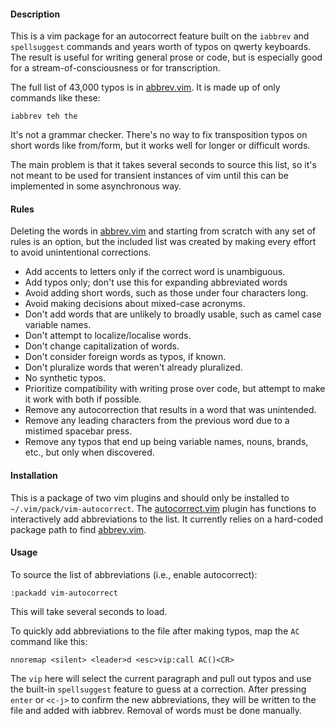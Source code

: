#### Description

This is a vim package for an autocorrect feature built on the `iabbrev` and
`spellsuggest` commands and years worth of typos on qwerty keyboards.  The
result is useful for writing general prose or code, but is especially good for
a stream-of-consciousness or for transcription.

The full list of 43,000 typos is in
[abbrev.vim](opt/vim-abbrev/plugin/abbrev.vim).  It is made up of only
commands like these:

```
iabbrev teh the
````

It's not a grammar checker.  There's no way to fix transposition typos on
short words like from/form, but it works well for longer or difficult words.

The main problem is that it takes several seconds to source this list, so it's
not meant to be used for transient instances of vim until this can be
implemented in some asynchronous way.

#### Rules

Deleting the words in [abbrev.vim](opt/vim-abbrev/plugin/abbrev.vim) and
starting from scratch with any set of rules is an option, but the included
list was created by making every effort to avoid unintentional corrections.

- Add accents to letters only if the correct word is unambiguous.
- Add typos only; don't use this for expanding abbreviated words
- Avoid adding short words, such as those under four characters long.
- Avoid making decisions about mixed-case acronyms.
- Don't add words that are unlikely to broadly usable, such as camel case
  variable names.
- Don't attempt to localize/localise words.
- Don't change capitalization of words.
- Don't consider foreign words as typos, if known.
- Don't pluralize words that weren't already pluralized.
- No synthetic typos.
- Prioritize compatibility with writing prose over code, but attempt to make
  it work with both if possible.
- Remove any autocorrection that results in a word that was unintended.
- Remove any leading characters from the previous word due to a mistimed
  spacebar press.
- Remove any typos that end up being variable names, nouns, brands, etc., but
  only when discovered.

#### Installation

This is a package of two vim plugins and should only be installed to
`~/.vim/pack/vim-autocorrect`.  The
[autocorrect.vim](start/vim-abbrev-add/plugin/autocorrect.vim) plugin has
functions to interactively add abbreviations to the list. It currently relies
on a hard-coded package path to find
[abbrev.vim](opt/vim-abbrev/plugin/abbrev.vim).

#### Usage

To source the list of abbreviations (i.e., enable autocorrect):

```
:packadd vim-autocorrect
```

This will take several seconds to load.

To quickly add abbreviations to the file after making typos, map the `AC`
command like this:

```
nnoremap <silent> <leader>d <esc>vip:call AC()<CR>
```

The `vip` here will select the current paragraph and pull out typos and use
the built-in `spellsuggest` feature to guess at a correction.  After pressing
`enter` or `<c-j>` to confirm the new abbreviations, they will be written to
the file and added with iabbrev.  Removal of words must be done manually.
